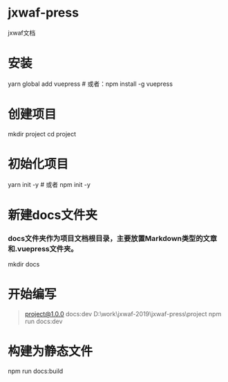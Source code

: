 # jxwaf-press
jxwaf文档

# 安装
yarn global add vuepress # 或者：npm install -g vuepress

# 创建项目
mkdir project
cd project

# 初始化项目
yarn init -y # 或者 npm init -y

# 新建docs文件夹
### docs文件夹作为项目文档根目录，主要放置Markdown类型的文章和.vuepress文件夹。
mkdir docs

# 开始编写
> project@1.0.0 docs:dev D:\work\jxwaf-2019\jxwaf-press\project
 npm run docs:dev

# 构建为静态文件
 npm run docs:build